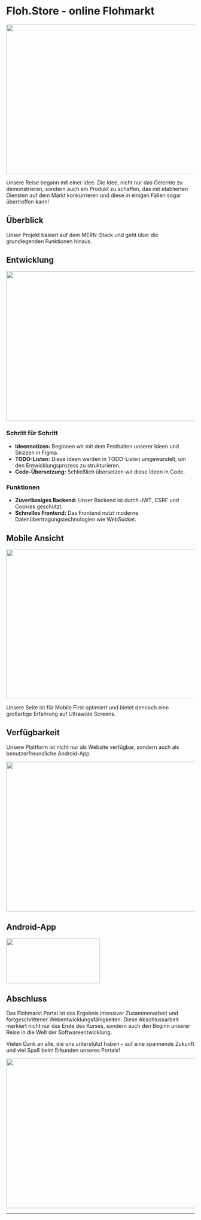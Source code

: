 # Floh.Store - online Flohmarkt

<img src="https://github.com/CodeSwagsy/floh.store/assets/125378394/9a77cdf2-a9dd-41cb-ae7c-84e946e5e64c" width="700" height="400">

Unsere Reise begann mit einer Idee. Die Idee, nicht nur das Gelernte zu demonstrieren, sondern auch ein Produkt zu schaffen, das mit etablierten Diensten auf dem Markt konkurrieren und diese in einigen Fällen sogar übertreffen kann!

## Überblick


Unser Projekt basiert auf dem MERN-Stack und geht über die grundlegenden Funktionen hinaus.

## Entwicklung

<img src="https://github.com/CodeSwagsy/floh.store/assets/125378394/5125903c-a8d7-4b00-99b0-806992b8075b" width="700" height="400">

### Schritt für Schritt

- **Ideennotizen:** Beginnen wir mit dem Festhalten unserer Ideen und Skizzen in Figma.
- **TODO-Listen:** Diese Ideen werden in TODO-Listen umgewandelt, um den Entwicklungsprozess zu strukturieren.
- **Code-Übersetzung:** Schließlich übersetzen wir diese Ideen in Code.

### Funktionen

- **Zuverlässiges Backend:** Unser Backend ist durch JWT, CSRF und Cookies geschützt.
- **Schnelles Frontend:** Das Frontend nutzt moderne Datenübertragungstechnologien wie WebSocket.

## Mobile Ansicht

<img src="https://github.com/CodeSwagsy/floh.store/assets/125378394/38e19ce4-7209-4534-b91e-ada6a8985013" width="700" height="400">

Unsere Seite ist für Mobile First optimiert und bietet dennoch eine großartige Erfahrung auf Ultrawide Screens.

## Verfügbarkeit



Unsere Plattform ist nicht nur als Website verfügbar, sondern auch als benutzerfreundliche Android-App. 


<a href="https://Floh.store" target="_blank">
    <img src="https://github.com/CodeSwagsy/floh.store/assets/125378394/989eb5bd-9aaa-48f5-83f3-5ad1894904af" width="700" height="400">
</a>

## Android-App

<a href="https://floh.store/apk/FlohStore.apk" target="_blank">
    <img src="https://github.com/CodeSwagsy/floh.store/assets/125378394/1e59b1e9-2c4a-42fe-baf4-e20d91f21bf6" width="250" height="120">
</a>

## Abschluss

Das Flohmarkt Portal ist das Ergebnis intensiver Zusammenarbeit und fortgeschrittener Webentwicklungsfähigkeiten. Diese Abschlussarbeit markiert nicht nur das Ende des Kurses, sondern auch den Beginn unserer Reise in die Welt der Softwareentwicklung.

Vielen Dank an alle, die uns unterstützt haben – auf eine spannende Zukunft und viel Spaß beim Erkunden unseres Portals!

<img src="https://github.com/CodeSwagsy/floh.store/assets/125378394/077e1b2a-6b51-4792-8af0-988f84a5252e" width="700" height="400">

---
